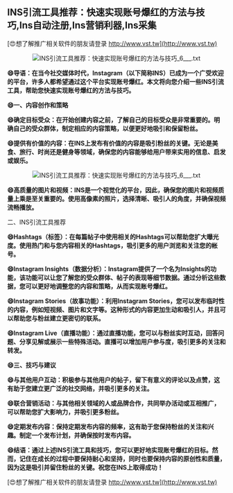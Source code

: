 ## **INS引流工具推荐：快速实现账号爆红的方法与技巧,Ins自动注册,Ins营销利器,Ins采集**

[😍想了解推广相关软件的朋友请登录 http://www.vst.tw](http://www.vst.tw)

 <center><img src="https://vst.tw/MP4/tuiguang/png/3.png" alt="INS引流工具推荐：快速实现账号爆红的方法与技巧_6___.txt"></center>

**😄导语：在当今社交媒体时代，Instagram（以下简称INS）已成为一个广受欢迎的平台，许多人都希望通过这个平台实现账号爆红。本文将向您介绍一些INS引流工具，帮助您快速实现账号爆红的方法与技巧。**

**😄一、内容创作和策略**

**😄确定目标受众：在开始创建内容之前，了解自己的目标受众是非常重要的。明确自己的受众群体，制定相应的内容策略，以便更好地吸引和保留粉丝。**

**😄提供有价值的内容：在INS上发布有价值的内容是吸引粉丝的关键。无论是美食、旅行、时尚还是健身等领域，确保您的内容能够给用户带来实用的信息、启发或娱乐。**

 <center><img src="https://vst.tw/MP4/tuiguang/png/3.png" alt="INS引流工具推荐：快速实现账号爆红的方法与技巧_6___.txt"></center>

**😄高质量的图片和视频：INS是一个视觉化的平台，因此，确保您的图片和视频质量上乘是至关重要的。使用高像素的照片，选择清晰、吸引人的角度，并确保视频流畅播放。**

二、INS引流工具推荐

**😄Hashtags（标签）：在每篇帖子中使用相关的Hashtags可以帮助您扩大曝光度。使用热门和与您内容相关的Hashtags，吸引更多的用户浏览和关注您的帐号。**

**😄Instagram Insights（数据分析）：Instagram提供了一个名为Insights的功能，该功能可以让您了解您的受众群体、帖子的表现等细节数据。通过分析这些数据，您可以更好地调整您的内容和策略，从而实现账号爆红。**

**😄Instagram Stories（故事功能）：利用Instagram Stories，您可以发布临时性的内容，例如短视频、图片和文字等。这种形式的内容更加生动和吸引人，并且可以帮助您与粉丝建立更密切的联系。**

**😄Instagram Live（直播功能）：通过直播功能，您可以与粉丝实时互动，回答问题、分享见解或展示一些特殊活动。直播可以增加用户参与度，吸引更多的关注和转发。**

**😄三、技巧与建议**

**😄与其他用户互动：积极参与其他用户的帖子，留下有意义的评论以及点赞，这有助于您建立更广泛的社交网络，并吸引更多的关注。**

**😄联合营销活动：与其他相关领域的人或品牌合作，共同举办活动或互相推广，可以帮助您扩大影响力，并吸引更多粉丝。**

**😄定期发布内容：保持定期发布内容的频率，这有助于您保持粉丝的关注和兴趣。制定一个发布计划，并确保按时发布内容。**

**😄结语：通过上述INS引流工具和技巧，您可以更好地实现账号爆红的目标。然而，记住在成长的过程中要保持耐心和坚持，同时也要保持内容的原创性和质量，因为这是吸引并留住粉丝的关键。祝您在INS上取得成功！**

[😍想了解推广相关软件的朋友请登录 http://www.vst.tw](http://www.vst.tw)



